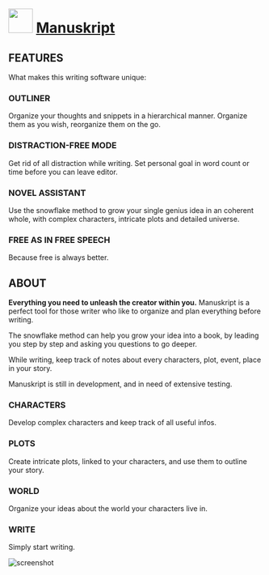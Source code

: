 ﻿# <img src="https://cdn.jsdelivr.net/gh/chtof/chocolatey-packages/automatic/manuskript/manuskript.png" width="48" height="48"/> [Manuskript](https://chocolatey.org/packages/manuskript)

## FEATURES
What makes this writing software unique:

### OUTLINER
Organize your thoughts and snippets in a hierarchical manner. Organize them as you wish, reorganize them on the go.
 
### DISTRACTION-FREE MODE
Get rid of all distraction while writing. Set personal goal in word count or time before you can leave editor.
 
### NOVEL ASSISTANT
Use the snowflake method to grow your single genius idea in an coherent whole, with complex characters, intricate plots and detailed universe.

### FREE AS IN FREE SPEECH
Because free is always better.

## ABOUT
**Everything you need to unleash the creator within you.**
Manuskript is a perfect tool for those writer who like to organize and plan everything before writing.

The snowflake method can help you grow your idea into a book, by leading you step by step and asking you questions to go deeper.

While writing, keep track of notes about every characters, plot, event, place in your story. 

Manuskript is still in development, and in need of extensive testing.

### CHARACTERS
Develop complex characters and keep track of all useful infos.

### PLOTS
Create intricate plots, linked to your characters, and use them to outline your story.

### WORLD
Organize your ideas about the world your characters live in.

### WRITE
Simply start writing.

![screenshot](https://cdn.jsdelivr.net/gh/chtof/chocolatey-packages/automatic/manuskript/screenshot.png)